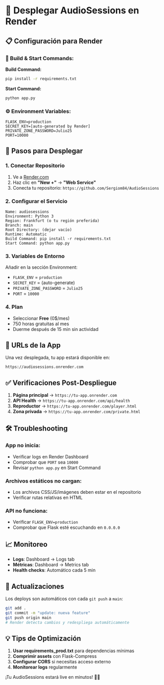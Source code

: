 # 🚀 Desplegar AudioSessions en Render

## 📋 Configuración para Render

### **🔧 Build & Start Commands:**

**Build Command:**
```bash
pip install -r requirements.txt
```

**Start Command:**
```bash
python app.py
```

### **⚙️ Environment Variables:**
```
FLASK_ENV=production
SECRET_KEY=[auto-generated by Render]
PRIVATE_ZONE_PASSWORD=Julio25
PORT=10000
```

## 🚀 Pasos para Desplegar

### **1. Conectar Repositorio**
1. Ve a [Render.com](https://render.com)
2. Haz clic en **"New +"** → **"Web Service"**
3. Conecta tu repositorio: `https://github.com/Sergiom84/AudioSessions`

### **2. Configurar el Servicio**
```
Name: audiosessions
Environment: Python 3
Region: Frankfurt (o tu región preferida)
Branch: main
Root Directory: (dejar vacío)
Runtime: Automatic
Build Command: pip install -r requirements.txt
Start Command: python app.py
```

### **3. Variables de Entorno**
Añadir en la sección Environment:
- `FLASK_ENV` = `production`
- `SECRET_KEY` = (auto-generate)
- `PRIVATE_ZONE_PASSWORD` = `Julio25`
- `PORT` = `10000`

### **4. Plan**
- Seleccionar **Free** (0$/mes)
- 750 horas gratuitas al mes
- Duerme después de 15 min sin actividad

## 🎯 URLs de la App

Una vez desplegada, tu app estará disponible en:
```
https://audiosessions.onrender.com
```

## ✅ Verificaciones Post-Despliegue

1. **Página principal** → `https://tu-app.onrender.com`
2. **API Health** → `https://tu-app.onrender.com/api/health`
3. **Reproductor** → `https://tu-app.onrender.com/player.html`
4. **Zona privada** → `https://tu-app.onrender.com/private.html`

## 🛠️ Troubleshooting

### **App no inicia:**
- Verificar logs en Render Dashboard
- Comprobar que `PORT` sea `10000`
- Revisar `python app.py` en Start Command

### **Archivos estáticos no cargan:**
- Los archivos CSS/JS/imágenes deben estar en el repositorio
- Verificar rutas relativas en HTML

### **API no funciona:**
- Verificar `FLASK_ENV=production`
- Comprobar que Flask esté escuchando en `0.0.0.0`

## 📈 Monitoreo

- **Logs**: Dashboard → Logs tab
- **Métricas**: Dashboard → Metrics tab
- **Health checks**: Automático cada 5 min

## 🔄 Actualizaciones

Los deploys son automáticos con cada `git push` a `main`:
```bash
git add .
git commit -m "update: nueva feature"
git push origin main
# Render detecta cambios y redespliega automáticamente
```

## 💡 Tips de Optimización

1. **Usar requirements_prod.txt** para dependencias mínimas
2. **Comprimir assets** con Flask-Compress
3. **Configurar CORS** si necesitas acceso externo
4. **Monitorear logs** regularmente

¡Tu AudioSessions estará live en minutos! 🎵🚀
